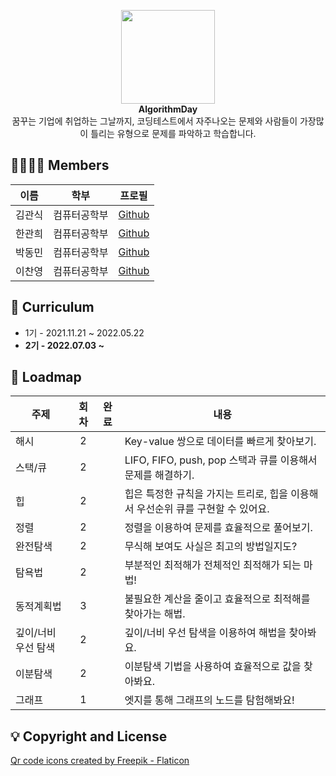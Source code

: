 <p align="center">
    <img width="150" src="https://cdn-icons-png.flaticon.com/512/4499/4499734.png"><br>
    <b>AlgorithmDay</b><br>
    꿈꾸는 기업에 취업하는 그날까지, 코딩테스트에서 자주나오는 문제와 사람들이 가장많이 틀리는 유형으로 문제를 파악하고 학습합니다.
</p>

## 👨‍👨‍👦‍👦 Members
| 이름   | 학부         | 프로필
| ------ | ------------ |----|
| 김관식 | 컴퓨터공학부 |[Github](https://github.com/gwansikk)|
| 한관희 | 컴퓨터공학부 |[Github](https://github.com/DevLime00)|
| 박동민 | 컴퓨터공학부 |[Github](https://github.com/chattymin)| 
| 이찬영 | 컴퓨터공학부 |[Github](https://github.com/Lets-Gitit)|

## 🌱 Curriculum
- 1기 - 2021.11.21 ~ 2022.05.22<br>
- <strong>2기 - 2022.07.03 ~</strong><br>

## 🚀 Loadmap
| 주제                  | 회차 | 완료 | 내용 |
| ----------------------| :--: | :---: | -------- |
| 해시                  |2     |       | Key-value 쌍으로 데이터를 빠르게 찾아보기. |
| 스택/큐               |2     |       | LIFO, FIFO, push, pop 스택과 큐를 이용해서 문제를 해결하기. |
| 힙                    |2     |       | 힙은 특정한 규칙을 가지는 트리로, 힙을 이용해서 우선순위 큐를 구현할 수 있어요.|
| 정렬                  |2     |       | 정렬을 이용하여 문제를 효율적으로 풀어보기.      |
| 완전탐색              |2     |       | 무식해 보여도 사실은 최고의 방법일지도?     |
| 탐욕법                |2     |       | 부분적인 최적해가 전체적인 최적해가 되는 마법!    |
| 동적계획법            |3     |       | 불필요한 계산을 줄이고 효율적으로 최적해를 찾아가는 해법.     |
| 깊이/너비 우선 탐색   |2     |       | 깊이/너비 우선 탐색을 이용하여 해법을 찾아봐요.      |
| 이분탐색              |2     |       | 이분탐색 기법을 사용하여 효율적으로 값을 찾아봐요.   |
| 그래프                |1     |       | 엣지를 통해 그래프의 노드를 탐험해봐요!   |

## 💡 Copyright and License
<a href="https://www.flaticon.com/free-icons/qr-code" title="qr code icons">Qr code icons created by Freepik - Flaticon</a>